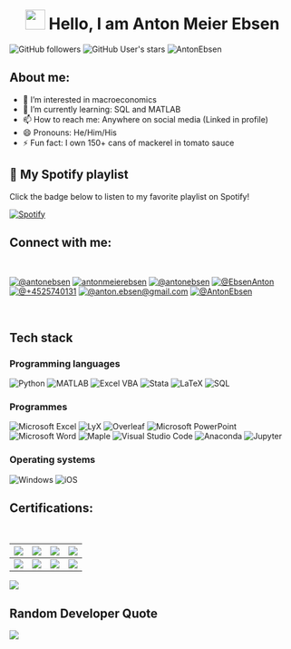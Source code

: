 
</div>
<h1 align="center"> <img src="https://media.giphy.com/media/hvRJCLFzcasrR4ia7z/giphy.gif" width="35"> Hello, I am Anton Meier Ebsen</h1>

![GitHub followers](https://img.shields.io/github/followers/AntonEbsen?style=social) 
![GitHub User's stars](https://img.shields.io/github/stars/AntonEbsen?style=social) 
<img src="https://komarev.com/ghpvc/?username=AntonEbsen" alt="AntonEbsen" />

## About me:
- 👀 I’m interested in macroeconomics
- 🌱 I’m currently learning: SQL and MATLAB
- 📫 How to reach me: Anywhere on social media (Linked in profile)
- 😄 Pronouns: He/Him/His
- ⚡ Fun fact: I own 150+ cans of mackerel in tomato sauce

## 🎵 My Spotify playlist

Click the badge below to listen to my favorite playlist on Spotify!

[![Spotify](https://img.shields.io/badge/Spotify-Play-blue?style=for-the-badge&logo=spotify)](https://<AntonEbsen>.github.io/<AntonEbsen>/)

## Connect with me:

<br>

[![@antonebsen](https://img.icons8.com/fluency/48/000000/instagram-new.png "@antonebsen")](https://www.instagram.com/antonebsen/) [![antonmeierebsen](https://img.icons8.com/fluency/48/000000/facebook.png "@antonmeierebsen")](https://www.facebook.com/antonmeierebsen/) [![@antonebsen](https://img.icons8.com/fluency/48/000000/linkedin.png "antonebsen")](https://www.linkedin.com/in/antonebsen/) [![@EbsenAnton](https://img.icons8.com/fluency/48/000000/twitter-squared.png "@EbsenAnton")](https://twitter.com/EbsenAnton) [![@+4525740131](https://img.icons8.com/fluency/48/000000/phone-disconnected.png "@+4525740131")](tel:+4525740131) [![@anton.ebsen@gmail.com](https://img.icons8.com/fluency/48/000000/apple-mail.png "@anton.ebsen@gmail.com")](anton.ebsen@gmail.com) [![@AntonEbsen](https://img.icons8.com/?size=100&id=zNqjI8XKkCv0&format=png&color=000000)](https://steamcommunity.com/id/AntonEbsen/)

<br>

## Tech stack
### Programming languages
![Python](https://img.shields.io/badge/Python-14354C?style=for-the-badge&logo=python&logoColor=white) ![MATLAB](https://img.shields.io/badge/MATLAB-0076A8?style=for-the-badge&logo=mathworks&logoColor=white)
![Excel VBA](https://img.shields.io/badge/Excel%20VBA-217346?style=for-the-badge&logo=data:image/svg+xml;base64,<Base64-encoded-string>)
![Stata](https://img.shields.io/badge/Stata-Informational?style=for-the-badge&logo=data:image/svg+xml;base64,<Base64-encoded-string>)
![LaTeX](https://img.shields.io/badge/LaTeX-008080?style=for-the-badge&logo=latex&logoColor=white)
![SQL](https://img.shields.io/badge/SQL-4479A1?style=for-the-badge&logo=postgresql&logoColor=white)

### Programmes
![Microsoft Excel](https://img.shields.io/badge/Microsoft%20Excel-217346?style=for-the-badge&logo=microsoft-excel&logoColor=white)
![LyX](https://img.shields.io/badge/LyX-0072B6?style=for-the-badge&logo=data:image/svg+xml;base64,<Base64-encoded-string>)
![Overleaf](https://img.shields.io/badge/Overleaf-47A248?style=for-the-badge&logo=overleaf&logoColor=white)
![Microsoft PowerPoint](https://img.shields.io/badge/Microsoft%20PowerPoint-B7472A?style=for-the-badge&logo=microsoft-powerpoint&logoColor=white)
![Microsoft Word](https://img.shields.io/badge/Microsoft%20Word-2B579A?style=for-the-badge&logo=microsoft-word&logoColor=white)
![Maple](https://img.shields.io/badge/Maple-0072B6?style=for-the-badge&logo=data:image/svg+xml;base64,<Base64-encoded-string>)
![Visual Studio Code](https://img.shields.io/badge/Visual%20Studio%20Code-007ACC?style=for-the-badge&logo=visual-studio-code&logoColor=white)
![Anaconda](https://img.shields.io/badge/Anaconda-44A833?style=for-the-badge&logo=anaconda&logoColor=white)
![Jupyter](https://img.shields.io/badge/Jupyter-F37626?style=for-the-badge&logo=jupyter&logoColor=white)

### Operating systems
![Windows](https://img.shields.io/badge/Windows-0078D6?style=for-the-badge&logo=windows&logoColor=white)
![iOS](https://img.shields.io/badge/iOS-000000?style=for-the-badge&logo=ios&logoColor=white)

## Certifications:

<Br>

|[![](https://img.shields.io/badge/Introduction%20to%20Data%20Science%20in%20Python-red?style=for-the-badge)](https://github.com/AntonEbsen/AntonEbsen/blob/b0f0ca7f90afb3b33b117a81845ffabe990e7fe9/Certificates/Introduction%20to%20Data%20Science%20in%20Python.jpg)|[![](https://img.shields.io/badge/Intermediate%20Python-blue?style=for-the-badge)](https://github.com/AntonEbsen/AntonEbsen/blob/b0f0ca7f90afb3b33b117a81845ffabe990e7fe9/Certificates/Intermediate%20Python.jpg)|[![](https://img.shields.io/badge/Data%20Science%20Toolbox%20-I-orange?style=for-the-badge)](https://github.com/AntonEbsen/AntonEbsen/blob/b0f0ca7f90afb3b33b117a81845ffabe990e7fe9/Certificates/Python%20Data%20Science%20Toolbox%20Part%201.pdf)|[![](https://img.shields.io/badge/Data%20Science%20Toolbox%20-II-orange?style=for-the-badge)](https://github.com/AntonEbsen/AntonEbsen/blob/b0f0ca7f90afb3b33b117a81845ffabe990e7fe9/Certificates/Python%20Data%20Science%20Toolbox%20part%202.pdf)|
|---|---|---|---|
|[![](https://img.shields.io/badge/Matlab%20Onramp-red?style=for-the-badge)](https://github.com/AntonEbsen/AntonEbsen/blob/b0f0ca7f90afb3b33b117a81845ffabe990e7fe9/Certificates/Certificate%20for%20MATLAB%20Onramp.pdf)|[![](https://img.shields.io/badge/Matlab%20Fundamentals-blue?style=for-the-badge)](https://github.com/AntonEbsen/AntonEbsen/blob/b0f0ca7f90afb3b33b117a81845ffabe990e7fe9/Certificates/Certificate%20for%20MATLAB%20Fundamentals.pdf)|[![](https://img.shields.io/badge/Supervized%20Learning%20with%20Sklearn-red?style=for-the-badge)](https://github.com/AntonEbsen/AntonEbsen/blob/b0f0ca7f90afb3b33b117a81845ffabe990e7fe9/Certificates/Supervized%20Learning%20with%20Scikit-Learn-1.jpg)|[![](https://img.shields.io/badge/More%20on%20the%20Way!-yellow?style=for-the-badge)](https://github.com/Aryagm)|

![](https://github-readme-stats.vercel.app/api/top-langs/?username=AntonEbsen&theme=dark&hide_border=false&include_all_commits=true&count_private=false&layout=compact)

## Random Developer Quote
![](https://quotes-github-readme.vercel.app/api?type=horizontal&theme=radical)
